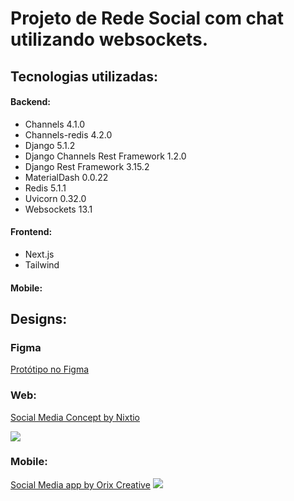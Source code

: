 # Projeto de Rede Social com chat utilizando websockets.
## Tecnologias utilizadas:
#### Backend:
- Channels 4.1.0
- Channels-redis 4.2.0
- Django 5.1.2
- Django Channels Rest Framework 1.2.0
- Django Rest Framework 3.15.2
- MaterialDash 0.0.22
- Redis 5.1.1
- Uvicorn 0.32.0
- Websockets 13.1

#### Frontend:
- Next.js
- Tailwind

#### Mobile:


## Designs:
### Figma
[Protótipo no Figma](https://www.figma.com/design/TpCSyuS5qafnwFUzOFlbaB/FlowSpace?node-id=0-1&t=FgMNKU8IeeMphfKR-1)

### Web:
[Social Media Concept by Nixtio](https://dribbble.com/shots/22588296-Social-Media-Concept)

<img src="https://cdn.dribbble.com/userupload/10143564/file/original-efbc21892e4a94953c8f0ae1732d2025.png?resize=1024x768">

### Mobile:
[Social Media app by Orix Creative](https://dribbble.com/shots/23875668-Social-Media-app)
<img src="https://cdn.dribbble.com/userupload/13720134/file/original-38bf8fb2b2782a2311997b4e87f31e7a.png?resize=1024x768">